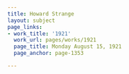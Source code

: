 ```yaml
---
title: Howard Strange
layout: subject
page_links:
- work_title: '1921'
  work_url: pages/works/1921
  page_title: Monday August 15, 1921
  page_anchor: page-1353

---
```

